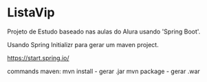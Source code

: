 # ListaVip

Projeto de Estudo baseado nas aulas do Alura usando 'Spring Boot'.

Usando Spring Initializr para gerar um maven project.

https://start.spring.io/

commands maven:
mvn install - gerar .jar
mvn package - gerar .war
